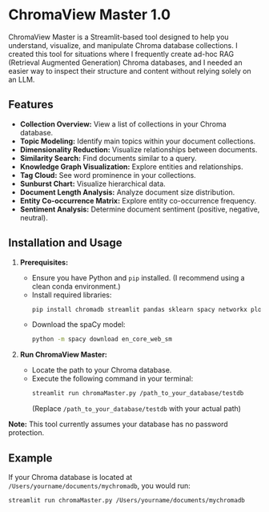 # ChromaView Master 1.0

ChromaView Master is a Streamlit-based tool designed to help you understand, visualize, and manipulate Chroma database collections. I created this tool for situations where I frequently create ad-hoc RAG (Retrieval Augmented Generation) Chroma databases, and I needed an easier way to inspect their structure and content without relying solely on an LLM.

## Features

* **Collection Overview:** View a list of collections in your Chroma database.
* **Topic Modeling:** Identify main topics within your document collections.
* **Dimensionality Reduction:** Visualize relationships between documents.
* **Similarity Search:** Find documents similar to a query.
* **Knowledge Graph Visualization:** Explore entities and relationships.
* **Tag Cloud:** See word prominence in your collections.
* **Sunburst Chart:** Visualize hierarchical data.
* **Document Length Analysis:** Analyze document size distribution.
* **Entity Co-occurrence Matrix:** Explore entity co-occurrence frequency.
* **Sentiment Analysis:** Determine document sentiment (positive, negative, neutral).

## Installation and Usage

1. **Prerequisites:**
   * Ensure you have Python and `pip` installed. (I recommend using a clean conda environment.)
   * Install required libraries:
      ```bash
      pip install chromadb streamlit pandas sklearn spacy networkx plotly wordcloud textblob plotly.express plotly.graph_objects
      ```
   * Download the spaCy model:
      ```bash
      python -m spacy download en_core_web_sm
      ```

2. **Run ChromaView Master:**
   * Locate the path to your Chroma database.
   * Execute the following command in your terminal:
      ```bash
      streamlit run chromaMaster.py /path_to_your_database/testdb 
      ```
      (Replace `/path_to_your_database/testdb` with your actual path)

**Note:** This tool currently assumes your database has no password protection.

## Example

If your Chroma database is located at `/Users/yourname/documents/mychromadb`, you would run:

```bash
streamlit run chromaMaster.py /Users/yourname/documents/mychromadb
